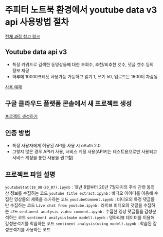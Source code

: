 # 주피터 노트북 환경에서 youtube data v3 api 사용방법 절차

[전체 과정 참고 링크](https://brunch.co.kr/@joypinkgom/49)

## Youtube data api v3
* 특정 키워드로 검색한 동영상들에 대한 조회수, 추천/비추천 갯수, 댓글 갯수 등의 정보 제공
* 하루에 10000크레딧 사용가능 가능하고 읽기 1, 쓰기 50, 업로드는 1600이 차감됨

[사용 예제](https://brunch.co.kr/@joypinkgom/75)

## 구글 클라우드 플랫폼 콘솔에서 새 프로젝트 생성
[프로젝트 생성하기](https://console.cloud.google.com)

## 인증 방법 
* 특정 사용자에게 허용된 API를 사용 시 oAuth 2.0
* 그렇지 않은 경우 API키 사용, 서비스 계정 사용(API키는 테스트용으로만 사용되고 서비스 계정을 통한 사용을 권고함)

## 프로젝트 파일 설명
`youtubeStat(19_08-20_07).ipynb` : 19년 8월부터 20년 7월까지의 주식 관련 동영상 정보를 수집하는 코드
`youtube title extract.ipynb` : 비디오 아이디를 이용해 수집한 영상들의 제목을 추가하는 코드
`youtubeComment.ipynb` : 비디오의 특정 댓글들만 수집하는 코드
`Live chat from youtube.ipynb` : 라이브 비디오의 댓글을 수집하는 코드
`sentiment analysis video comment.ipynb` : 수집한 영상 댓글들을 감성분석하는 코드
`sentiment analysis(make model).ipynb` : 영화리뷰 데이터를 이용해 감성분석기를 학습하는 코드
`sentiment analysis(using model).ipynb` : 학습된 감성분석기를 사용하는 코드

